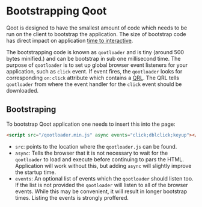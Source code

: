 # Bootstrapping Qoot

Qoot is designed to have the smallest amount of code which needs to be run on the client to bootstrap the application. The size of bootstrap code has direct impact on application [time to interactive](https://web.dev/interactive/).

The bootstrapping code is known as `qootloader` and is tiny (around 500 bytes minified.) and can be bootstrap in sub one millisecond time. The purpose of `qootloader` is to set up global browser event listeners for your application, such as `click` event. If event fires, the `qootloader` looks for corresponding `on:click` attribute which contains a [QRL](./QRL.md). The QRL tells `qootloader` from where the event handler for the `click` event should be downloaded.

## Bootstraping

To bootstrap Qoot application one needs to insert this into the page:

```html
<script src="/qootloader.min.js" async events="click;dblclick;keyup"></script>
```

- `src`: points to the location where the `qootloader.js` can be found.
- `async`: Tells the browser that it is not necessary to wait for the `qootloader` to load and execute before continuing to pars the HTML. Application will work without this, but adding `async` will slightly improve the startup time.
- `events`: An optional list of events which the `qootloader` should listen too. If the list is not provided the `qootloader` will listen to all of the browser events. While this may be convenient, it will result in longer bootstrap times. Listing the events is strongly proffered.
